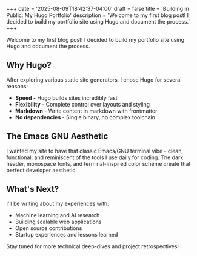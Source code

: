 +++
date = '2025-08-09T18:42:37-04:00'
draft = false
title = 'Building in Public: My Hugo Portfolio'
description = 'Welcome to my first blog post! I decided to build my portfolio site using Hugo and document the process.'
+++

Welcome to my first blog post! I decided to build my portfolio site using Hugo and document the process.

## Why Hugo?

After exploring various static site generators, I chose Hugo for several reasons:

* **Speed** - Hugo builds sites incredibly fast
* **Flexibility** - Complete control over layouts and styling  
* **Markdown** - Write content in markdown with frontmatter
* **No dependencies** - Single binary, no complex toolchain

## The Emacs GNU Aesthetic

I wanted my site to have that classic Emacs/GNU terminal vibe - clean, functional, and reminiscent of the tools I use daily for coding. The dark header, monospace fonts, and terminal-inspired color scheme create that perfect developer aesthetic.

## What's Next?

I'll be writing about my experiences with:

* Machine learning and AI research
* Building scalable web applications  
* Open source contributions
* Startup experiences and lessons learned

Stay tuned for more technical deep-dives and project retrospectives!
